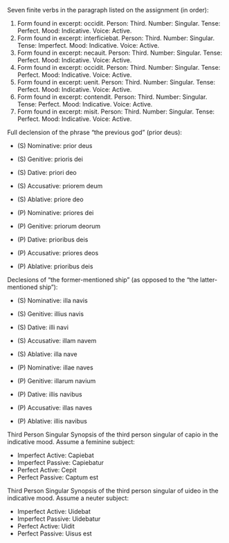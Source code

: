 Seven finite verbs in the paragraph listed on the assignment (in order):
1. Form found in excerpt: occidit. Person: Third. Number: Singular. Tense: Perfect. Mood: Indicative. Voice: Active.
2. Form found in excerpt: interficiebat. Person: Third. Number: Singular. Tense: Imperfect. Mood: Indicative. Voice: Active.
3. Form found in excerpt: necauit. Person: Third. Number: Singular. Tense: Perfect. Mood: Indicative. Voice: Active.
4. Form found in excerpt: occidit. Person: Third. Number: Singular. Tense: Perfect. Mood: Indicative. Voice: Active.
5. Form found in excerpt: uenit. Person: Third. Number: Singular. Tense: Perfect. Mood: Indicative. Voice: Active.
6. Form found in excerpt: contendit. Person: Third. Number: Singular. Tense: Perfect. Mood: Indicative. Voice: Active.
7. Form found in excerpt: misit. Person: Third. Number: Singular. Tense: Perfect. Mood: Indicative. Voice: Active.


Full declension of the phrase “the previous god” (prior deus):
- (S) Nominative: prior deus
- (S) Genitive: prioris dei
- (S) Dative: priori deo
- (S) Accusative: priorem deum
- (S) Ablative: priore deo

- (P) Nominative: priores dei
- (P) Genitive: priorum deorum
- (P) Dative: prioribus deis
- (P) Accusative: priores deos
- (P) Ablative: prioribus deis

 Declesions of “the former-mentioned ship” (as opposed to the “the latter-mentioned ship”):
- (S) Nominative: illa navis
- (S) Genitive: illius navis
- (S) Dative: illi navi
- (S) Accusative: illam navem
- (S) Ablative: illa nave

- (P) Nominative: illae naves
- (P) Genitive: illarum navium
- (P) Dative: illis navibus
- (P) Accusative: illas naves
- (P) Ablative: illis navibus

Third Person Singular Synopsis of the third person singular of capio in the indicative mood. Assume a feminine subject:
- Imperfect Active: Capiebat
- Imperfect Passive: Capiebatur
- Perfect Active: Cepit
- Perfect Passive: Captum est

Third Person Singular Synopsis of the third person singular of uideo in the indicative mood. Assume a neuter subject:
- Imperfect Active: Uidebat
- Imperfect Passive: Uidebatur
- Perfect Active: Uidit
- Perfect Passive: Uisus est
